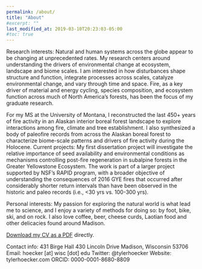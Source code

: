 ```yaml
---
permalink: /about/
title: "About"
#excerpt: ""
last_modified_at: 2019-03-10T20:23:03-05:00
#toc: true
---
```


Research interests: Natural and human systems across the globe appear to be changing at unprecedented rates. My research centers around understanding the drivers of environmental change at ecosystem, landscape and biome scales. I am interested in how disturbances shape structure and function, integrate processes across scales, catalyze environmental change, and vary through time and space. Fire, as a key driver of material and energy cycling, species composition, and ecosystem function across much of North America’s forests, has been the focus of my graduate research. 

For my MS at the University of Montana, I reconstructed the last 450+ years of fire activity in an Alaskan interior boreal forest landscape to explore interactions among fire, climate and tree establishment. I also synthesized a body of paleofire records from across the Alaskan boreal forest to characterize biome-scale patterns and drivers of fire activity during the Holocene. 
Current projects: My first dissertation project will investigate the relative importance of seed availability and environmental conditions as mechanisms controlling post-fire regeneration in subalpine forests in the Greater Yellowstone Ecosystem. The work is part of a larger project supported by NSF’s RAPID program, with a broader objective of understanding the consequences of 2016 GYE fires that occurred after considerably shorter return intervals than have been observed in the historic and paleo records (i.e., <30 yrs vs. 100-300 yrs). 

Personal interests: My passion for exploring the natural world is what lead me to science, and I enjoy a variety of methods for doing so: by foot, bike, ski, and on rock. I also love coffee, beer, cheese curds, Laotian food and other delicacies found around Madison.

[Download my CV as a PDF](/assets/pdfs/hoecker_cv_2019_03_10.pdf) directly.

Contact info:
431 Birge Hall
430 Lincoln Drive 
Madison, Wisconsin 53706 
Email: hoecker [at] wisc [dot] edu
Twitter: @tylerhoecker
Website: tylerhoecker.com
ORCID: 0000-0001-8680-8809


